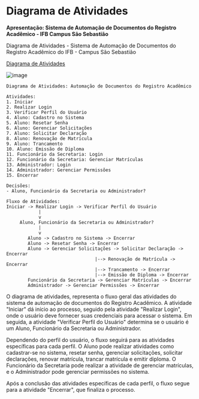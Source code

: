 # Diagrama de Atividades
**Apresentação: Sistema de Automação de Documentos do Registro Acadêmico - IFB Campus São Sebastião**

Diagrama de Atividades - Sistema de Automação de Documentos do Registro Acadêmico do IFB - Campus São Sebastião

[Diagrama de Atividades](https://drive.google.com/file/d/1NxnoW_LCQJP8vk4AoCalUxeR91L2C52O/view?usp=sharing)

![image](https://github.com/sisedusiqueira/projeto-1M1/assets/138258723/4640162e-b494-40af-8593-c2f640acf8ee)


```
Diagrama de Atividades: Automação de Documentos do Registro Acadêmico

Atividades:
1. Iniciar
2. Realizar Login
3. Verificar Perfil do Usuário
4. Aluno: Cadastro no Sistema
5. Aluno: Resetar Senha
6. Aluno: Gerenciar Solicitações
7. Aluno: Solicitar Declaração
8. Aluno: Renovação de Matrícula
9. Aluno: Trancamento
10. Aluno: Emissão de Diploma
11. Funcionário da Secretaria: Login
12. Funcionário da Secretaria: Gerenciar Matrículas
13. Administrador: Login
14. Administrador: Gerenciar Permissões
15. Encerrar

Decisões:
- Aluno, Funcionário da Secretaria ou Administrador?

Fluxo de Atividades:
Iniciar -> Realizar Login -> Verificar Perfil do Usuário
            |
            v
     Aluno, Funcionário da Secretaria ou Administrador?
            |
            v
        Aluno -> Cadastro no Sistema -> Encerrar
        Aluno -> Resetar Senha -> Encerrar
        Aluno -> Gerenciar Solicitações -> Solicitar Declaração -> Encerrar
                                 |--> Renovação de Matrícula -> Encerrar
                                 |--> Trancamento -> Encerrar
                                 |--> Emissão de Diploma -> Encerrar
        Funcionário da Secretaria -> Gerenciar Matrículas -> Encerrar
        Administrador -> Gerenciar Permissões -> Encerrar
```

O diagrama de atividades, representa o fluxo geral das atividades do sistema de automação de documentos do Registro Acadêmico. A atividade "Iniciar" dá início ao processo, seguido pela atividade "Realizar Login", onde o usuário deve fornecer suas credenciais para acessar o sistema. Em seguida, a atividade "Verificar Perfil do Usuário" determina se o usuário é um Aluno, Funcionário da Secretaria ou Administrador.

Dependendo do perfil do usuário, o fluxo seguirá para as atividades específicas para cada perfil. O Aluno pode realizar atividades como cadastrar-se no sistema, resetar senha, gerenciar solicitações, solicitar declarações, renovar matrícula, trancar matrícula e emitir diploma. O Funcionário da Secretaria pode realizar a atividade de gerenciar matrículas, e o Administrador pode gerenciar permissões no sistema.

Após a conclusão das atividades específicas de cada perfil, o fluxo segue para a atividade "Encerrar", que finaliza o processo.
